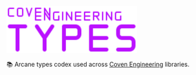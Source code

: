 <img alt="Coven Engineering Types logo" src="https://raw.githubusercontent.com/covenengineering/libraries/main/@coven/types/logo.svg" height="108" />

📚 Arcane types codex used across [Coven Engineering](https://coven.engineering)
libraries.
